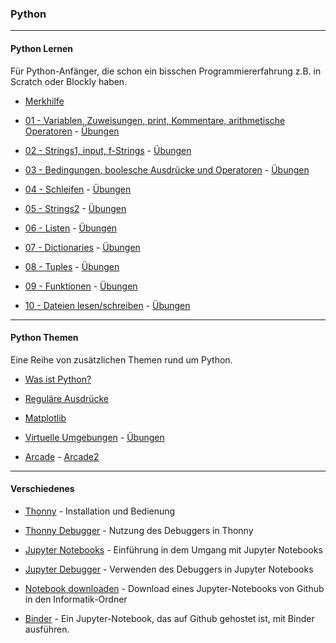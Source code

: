 ### Python 

-----

#### Python Lernen 

Für Python-Anfänger, die schon ein bisschen Programmiererfahrung z.B. in Scratch oder Blockly haben.

- [Merkhilfe](./grundlagen/merkhilfe.pdf)  

- [01 - Variablen, Zuweisungen, print, Kommentare, arithmetische Operatoren](./grundlagen/01_grundlagen.ipynb) - [Übungen](./grundlagen/01_grundlagen_uebungen.ipynb)

- [02 - Strings1, input, f-Strings](./grundlagen/02_strings.ipynb) - [Übungen](./grundlagen/02_strings_uebungen.ipynb)

- [03 - Bedingungen, boolesche Ausdrücke und Operatoren](./grundlagen/03_bedingungen.ipynb) - [Übungen](./grundlagen/03_bedingungen_uebungen.ipynb)

- [04 - Schleifen](./grundlagen/04_schleifen.ipynb) - [Übungen](./grundlagen/04_schleifen_uebungen.ipynb)

- [05 - Strings2](./grundlagen/05_strings2.ipynb) - [Übungen](./grundlagen/05_strings2_uebungen.ipynb)

- [06 - Listen](./grundlagen/06_listen.ipynb) - [Übungen](./grundlagen/06_listen_uebungen.ipynb)

- [07 - Dictionaries](./grundlagen/07_dicts.ipynb) - [Übungen](./grundlagen/07_dicts_uebungen.ipynb)

- [08 - Tuples](./grundlagen/08_tupel.ipynb) - [Übungen](./grundlagen/08_tuples_uebungen.ipynb)
 
- [09 - Funktionen](./grundlagen/09_functionen.ipynb) - [Übungen](./grundlagen/09_functionen_uebungen.ipynb)

- [10 - Dateien lesen/schreiben](./grundlagen/10_dateizugriff.ipynb) - [Übungen](./grundlagen/10_dateizugriff_uebungen.ipynb)

--------

#### Python Themen

Eine Reihe von zusätzlichen Themen rund um Python.

- [Was ist Python?](./grundlagen/00_wasIstPython.ipynb)

- [Reguläre Ausdrücke](./regulaereAusdruecke/regulaereAusdruecke.ipynb) 

- [Matplotlib](./matplotlib/matplotlib.ipynb)

- [Virtuelle Umgebungen](./venv/venv.ipynb) - [Übungen](./venv/venv_uebungen.ipynb)

- [Arcade](./arcade/arcade.ipynb) - [Arcade2](./arcade/arcade2.ipynb)

--------

 
#### Verschiedenes

- [Thonny](https://youtu.be/Q4uCiR5sSSM) - Installation und Bedienung

- [Thonny Debugger](https://youtu.be/MxcuhOP1tgY) - Nutzung des Debuggers in Thonny

- [Jupyter Notebooks](./verschiedenes/jupyter.ipynb) - Einführung in dem Umgang mit Jupyter Notebooks

- [Jupyter Debugger](https://youtu.be/Y1NIEuVZBps) - Verwenden des Debuggers in Jupyter Notebooks

<!-- - [Informatik-Ordner](https://youtu.be/uINJ0WSXdh0) - Verknüpfung für Informatik-Ordner und den VSCode Workspace anlegen -->

- [Notebook downloaden](https://youtu.be/uOd7W-huG74) - Download eines Jupyter-Notebooks von Github in den Informatik-Ordner

- [Binder](./verschiedenes/binder.ipynb) - Ein Jupyter-Notebook, das auf Github gehostet ist, mit Binder ausführen.





 
 